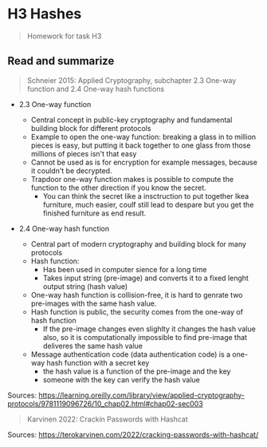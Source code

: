 # H3 Hashes
> Homework for task H3

## Read and summarize
> Schneier 2015: Applied Cryptography, subchapter 2.3 One-way function and 2.4 One-way hash functions

* 2.3 One-way function
  * Central concept in public-key cryptography and fundamental building block for different protocols
  * Example to open the one-way function: breaking a glass in to million pieces is easy, but putting it back together to one glass from those millions of pieces isn't that easy
  * Cannot be used as is for encryption for example messages, because it couldn't be decrypted. 
  * Trapdoor one-way function makes is possible to compute the function to the other direction if you know the secret.
    * You can think the secret like a insctruction to put together Ikea furniture, much easier, coulf still lead to despare but you get the finished furniture as end result.

* 2.4 One-way hash function
  * Central part of modern cryptography and building block for many protocols
  * Hash function:
    * Has been used in computer sience for a long time
    * Takes input string (pre-image) and converts it to a fixed lenght output string (hash value)
  * One-way hash function is collision-free, it is hard to genrate two pre-images with the same hash value.
  * Hash function is public, the security comes from the one-way of hash function
    * If the pre-image changes even slighlty it changes the hash value also, so it is computationally impossible to find pre-image that deliveres the same hash value
  * Message authentication code (data authentication code) is a one-way hash function with a secret key
    * the hash value is a function of the pre-image and the key
    * someone with the key can verify the hash value
    
Sources: https://learning.oreilly.com/library/view/applied-cryptography-protocols/9781119096726/10_chap02.html#chap02-sec003

> Karvinen 2022: Crackin Passwords with Hashcat


Sources: https://terokarvinen.com/2022/cracking-passwords-with-hashcat/
